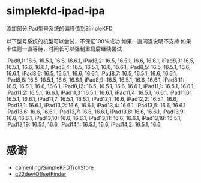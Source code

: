 # simplekfd-ipad-ipa

添加部分iPad型号系统的偏移值到SimpleKFD

以下型号系统的机型可以尝试，不保证100%成功
如果一直闪退说明不支持
如果卡住则一直等待，时间长可以强制重启后继续尝试

iPad8,1: 16.5, 16.5.1, 16.6, 16.6.1,
iPad8,2: 16.5, 16.5.1, 16.6, 16.6.1,
iPad8,3: 16.5, 16.5.1, 16.6, 16.6.1,
iPad8,4: 16.5, 16.5.1, 16.6, 16.6.1,
iPad8,5: 16.5, 16.5.1, 16.6, 16.6.1,
iPad8,6: 16.5, 16.5.1, 16.6, 16.6.1,
iPad8,7: 16.5, 16.5.1, 16.6, 16.6.1,
iPad8,8: 16.5, 16.5.1, 16.6, 16.6.1,
iPad8,9: 16.5, 16.5.1, 16.6, 16.6.1,
iPad8,11: 16.5, 16.5.1, 16.6, 16.6.1,
iPad8,12: 16.5, 16.5.1, 16.6, 16.6.1,
iPad11,1: 16.5.1, 16.6.1,
iPad11,2: 16.5.1, 16.6.1,
iPad11,3: 16.5.1, 16.6.1,
iPad11,4: 16.5.1, 16.6.1,
iPad11,6: 16.5.1, 16.6.1,
iPad11,7: 16.5.1, 16.6.1,
iPad12,1: 16.6,
iPad12,2: 16.5.1, 16.6,
iPad13,1: 16.6.1,
iPad13,2: 16.6, 16.6.1,
iPad13,4: 16.6.1,
iPad13,5: 16.6, 16.6.1
iPad13,6: 16.6, 16.6.1,
iPad13,7: 16.6, 16.6.1,
iPad13,8: 16.6, 16.6.1,
iPad13,9: 16.6, 16.6.1,
iPad13,10: 16.6, 16.6.1,
iPad13,11: 16.6, 16.6.1,
iPad13,18: 16.5.1,
iPad13,19: 16.5.1, 16.6,
iPad14,1: 16.5.1, 16.6,
iPad14,2: 16.5.1, 16.6,

# 感谢

- [camenling/SimpleKFDTrollStore](https://github.com/camenling/SimpleKFDTrollStore)
- [c22dev/OffsetFinder](https://github.com/c22dev/OffsetFinder)